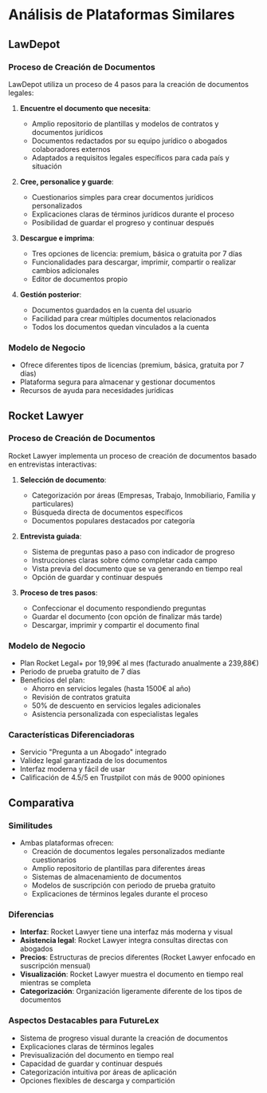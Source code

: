 # Análisis de Plataformas Similares

## LawDepot

### Proceso de Creación de Documentos
LawDepot utiliza un proceso de 4 pasos para la creación de documentos legales:

1. **Encuentre el documento que necesita**: 
   - Amplio repositorio de plantillas y modelos de contratos y documentos jurídicos
   - Documentos redactados por su equipo jurídico o abogados colaboradores externos
   - Adaptados a requisitos legales específicos para cada país y situación

2. **Cree, personalice y guarde**:
   - Cuestionarios simples para crear documentos jurídicos personalizados
   - Explicaciones claras de términos jurídicos durante el proceso
   - Posibilidad de guardar el progreso y continuar después

3. **Descargue e imprima**:
   - Tres opciones de licencia: premium, básica o gratuita por 7 días
   - Funcionalidades para descargar, imprimir, compartir o realizar cambios adicionales
   - Editor de documentos propio

4. **Gestión posterior**:
   - Documentos guardados en la cuenta del usuario
   - Facilidad para crear múltiples documentos relacionados
   - Todos los documentos quedan vinculados a la cuenta

### Modelo de Negocio
- Ofrece diferentes tipos de licencias (premium, básica, gratuita por 7 días)
- Plataforma segura para almacenar y gestionar documentos
- Recursos de ayuda para necesidades jurídicas

## Rocket Lawyer

### Proceso de Creación de Documentos
Rocket Lawyer implementa un proceso de creación de documentos basado en entrevistas interactivas:

1. **Selección de documento**:
   - Categorización por áreas (Empresas, Trabajo, Inmobiliario, Familia y particulares)
   - Búsqueda directa de documentos específicos
   - Documentos populares destacados por categoría

2. **Entrevista guiada**:
   - Sistema de preguntas paso a paso con indicador de progreso
   - Instrucciones claras sobre cómo completar cada campo
   - Vista previa del documento que se va generando en tiempo real
   - Opción de guardar y continuar después

3. **Proceso de tres pasos**:
   - Confeccionar el documento respondiendo preguntas
   - Guardar el documento (con opción de finalizar más tarde)
   - Descargar, imprimir y compartir el documento final

### Modelo de Negocio
- Plan Rocket Legal+ por 19,99€ al mes (facturado anualmente a 239,88€)
- Periodo de prueba gratuito de 7 días
- Beneficios del plan:
  - Ahorro en servicios legales (hasta 1500€ al año)
  - Revisión de contratos gratuita
  - 50% de descuento en servicios legales adicionales
  - Asistencia personalizada con especialistas legales

### Características Diferenciadoras
- Servicio "Pregunta a un Abogado" integrado
- Validez legal garantizada de los documentos
- Interfaz moderna y fácil de usar
- Calificación de 4.5/5 en Trustpilot con más de 9000 opiniones

## Comparativa

### Similitudes
- Ambas plataformas ofrecen:
  - Creación de documentos legales personalizados mediante cuestionarios
  - Amplio repositorio de plantillas para diferentes áreas
  - Sistemas de almacenamiento de documentos
  - Modelos de suscripción con periodo de prueba gratuito
  - Explicaciones de términos legales durante el proceso

### Diferencias
- **Interfaz**: Rocket Lawyer tiene una interfaz más moderna y visual
- **Asistencia legal**: Rocket Lawyer integra consultas directas con abogados
- **Precios**: Estructuras de precios diferentes (Rocket Lawyer enfocado en suscripción mensual)
- **Visualización**: Rocket Lawyer muestra el documento en tiempo real mientras se completa
- **Categorización**: Organización ligeramente diferente de los tipos de documentos

### Aspectos Destacables para FutureLex
- Sistema de progreso visual durante la creación de documentos
- Explicaciones claras de términos legales
- Previsualización del documento en tiempo real
- Capacidad de guardar y continuar después
- Categorización intuitiva por áreas de aplicación
- Opciones flexibles de descarga y compartición
